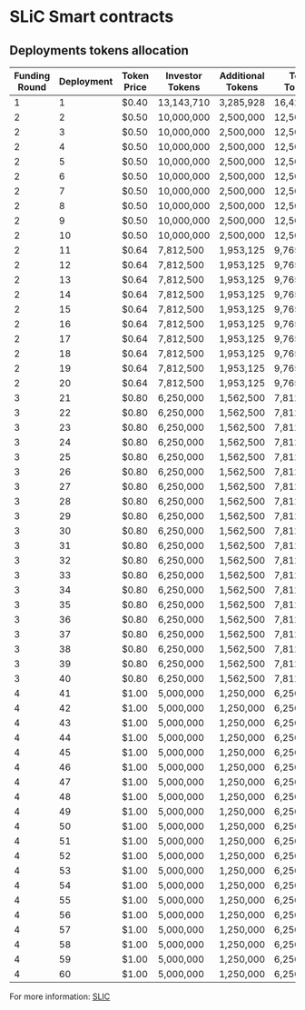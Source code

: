 # SLiC Smart contracts

## Deployments tokens allocation

|Funding Round | Deployment | Token Price | Investor Tokens | Additional Tokens | Total Tokens|
|---|---|---|---|---|---|
| 1 | 1 | $0.40 | 13,143,710 | 3,285,928 | 16,429,638|
| 2 | 2 | $0.50 | 10,000,000 | 2,500,000 | 12,500,000|
| 2 | 3 | $0.50 | 10,000,000 | 2,500,000 | 12,500,000|
| 2 | 4 | $0.50 | 10,000,000 | 2,500,000 | 12,500,000|
| 2 | 5 | $0.50 | 10,000,000 | 2,500,000 | 12,500,000|
| 2 | 6 | $0.50 | 10,000,000 | 2,500,000 | 12,500,000|
| 2 | 7 | $0.50 | 10,000,000 | 2,500,000 | 12,500,000|
| 2 | 8 | $0.50 | 10,000,000 | 2,500,000 | 12,500,000|
| 2 | 9 | $0.50 | 10,000,000 | 2,500,000 | 12,500,000|
| 2 | 10 | $0.50 | 10,000,000 | 2,500,000 | 12,500,000|
| 2 | 11 | $0.64 | 7,812,500 | 1,953,125 | 9,765,625|
| 2 | 12 | $0.64 | 7,812,500 | 1,953,125 | 9,765,625|
| 2 | 13 | $0.64 | 7,812,500 | 1,953,125 | 9,765,625|
| 2 | 14 | $0.64 | 7,812,500 | 1,953,125 | 9,765,625|
| 2 | 15 | $0.64 | 7,812,500 | 1,953,125 | 9,765,625|
| 2 | 16 | $0.64 | 7,812,500 | 1,953,125 | 9,765,625|
| 2 | 17 | $0.64 | 7,812,500 | 1,953,125 | 9,765,625|
| 2 | 18 | $0.64 | 7,812,500 | 1,953,125 | 9,765,625|
| 2 | 19 | $0.64 | 7,812,500 | 1,953,125 | 9,765,625|
| 2 | 20 | $0.64 | 7,812,500 | 1,953,125 | 9,765,625|
| 3 | 21 | $0.80 | 6,250,000 | 1,562,500 | 7,812,500|
| 3 | 22 | $0.80 | 6,250,000 | 1,562,500 | 7,812,500|
| 3 | 23 | $0.80 | 6,250,000 | 1,562,500 | 7,812,500|
| 3 | 24 | $0.80 | 6,250,000 | 1,562,500 | 7,812,500|
| 3 | 25 | $0.80 | 6,250,000 | 1,562,500 | 7,812,500|
| 3 | 26 | $0.80 | 6,250,000 | 1,562,500 | 7,812,500|
| 3 | 27 | $0.80 | 6,250,000 | 1,562,500 | 7,812,500|
| 3 | 28 | $0.80 | 6,250,000 | 1,562,500 | 7,812,500|
| 3 | 29 | $0.80 | 6,250,000 | 1,562,500 | 7,812,500|
| 3 | 30 | $0.80 | 6,250,000 | 1,562,500 | 7,812,500|
| 3 | 31 | $0.80 | 6,250,000 | 1,562,500 | 7,812,500|
| 3 | 32 | $0.80 | 6,250,000 | 1,562,500 | 7,812,500|
| 3 | 33 | $0.80 | 6,250,000 | 1,562,500 | 7,812,500|
| 3 | 34 | $0.80 | 6,250,000 | 1,562,500 | 7,812,500|
| 3 | 35 | $0.80 | 6,250,000 | 1,562,500 | 7,812,500|
| 3 | 36 | $0.80 | 6,250,000 | 1,562,500 | 7,812,500|
| 3 | 37 | $0.80 | 6,250,000 | 1,562,500 | 7,812,500|
| 3 | 38 | $0.80 | 6,250,000 | 1,562,500 | 7,812,500|
| 3 | 39 | $0.80 | 6,250,000 | 1,562,500 | 7,812,500|
| 3 | 40 | $0.80 | 6,250,000 | 1,562,500 | 7,812,500|
| 4 | 41 | $1.00 | 5,000,000 | 1,250,000 | 6,250,000|
| 4 | 42 | $1.00 | 5,000,000 | 1,250,000 | 6,250,000|
| 4 | 43 | $1.00 | 5,000,000 | 1,250,000 | 6,250,000|
| 4 | 44 | $1.00 | 5,000,000 | 1,250,000 | 6,250,000|
| 4 | 45 | $1.00 | 5,000,000 | 1,250,000 | 6,250,000|
| 4 | 46 | $1.00 | 5,000,000 | 1,250,000 | 6,250,000|
| 4 | 47 | $1.00 | 5,000,000 | 1,250,000 | 6,250,000|
| 4 | 48 | $1.00 | 5,000,000 | 1,250,000 | 6,250,000|
| 4 | 49 | $1.00 | 5,000,000 | 1,250,000 | 6,250,000|
| 4 | 50 | $1.00 | 5,000,000 | 1,250,000 | 6,250,000|
| 4 | 51 | $1.00 | 5,000,000 | 1,250,000 | 6,250,000|
| 4 | 52 | $1.00 | 5,000,000 | 1,250,000 | 6,250,000|
| 4 | 53 | $1.00 | 5,000,000 | 1,250,000 | 6,250,000|
| 4 | 54 | $1.00 | 5,000,000 | 1,250,000 | 6,250,000|
| 4 | 55 | $1.00 | 5,000,000 | 1,250,000 | 6,250,000|
| 4 | 56 | $1.00 | 5,000,000 | 1,250,000 | 6,250,000|
| 4 | 57 | $1.00 | 5,000,000 | 1,250,000 | 6,250,000|
| 4 | 58 | $1.00 | 5,000,000 | 1,250,000 | 6,250,000|
| 4 | 59 | $1.00 | 5,000,000 | 1,250,000 | 6,250,000|
| 4 | 60 | $1.00 | 5,000,000 | 1,250,000 | 6,250,000|

For more information: [SLIC]

[SLiC]: http://slic.io/
